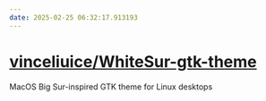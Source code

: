 ```yaml
---
date: 2025-02-25 06:32:17.913193
---
```


# [vinceliuice/WhiteSur-gtk-theme](https://github.com/vinceliuice/WhiteSur-gtk-theme)

MacOS Big Sur-inspired GTK theme for Linux desktops